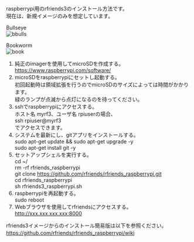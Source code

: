 raspberrypi用のrfriends3のインストール方法です。  
現在は、新規イメージのみを想定しています。  

Bullseye  
![bbulls](https://github.com/user-attachments/assets/b70bfbd6-53d4-4ff8-9e96-c73969b3fde8)
  
Bookworm  
![book](https://github.com/user-attachments/assets/8fe74637-4cb6-44ca-863d-e07c685ab105)
  
  
1. 純正のimagerを使用してmicroSDを作成する。   
   https://www.raspberrypi.com/software/
2. microSDをraspberrypiにセットし起動する。   
   初回起動時は領域拡張を行うのでmicroSDのサイズによっては時間がかかります。  
   緑のランプが点滅から点灯になるのを待ってください。  
4. sshでraspberrypiにアクセスする。  
   ホスト名 myrf3、ユーザ名 rpiuserの場合、  
   ssh rpiuser@myrf3  
   でアクセスできます。  
5. システムを最新にし、gitアプリをインストールする。  
   sudo apt-get update && sudo apt-get upgrade -y  
   sudo apt-get install git -y  
6. セットアップシェルを実行する。  
   cd  ~/  
   rm -rf rfriends_raspberrypi  
   git clone https://github.com/rfriends/rfriends_raspberrypi.git  
   cd rfriends_raspberrypi  
   sh rfriends3_raspberrypi.sh
7. raspberrypiを再起動する。  
   sudo reboot  
8. Webブラウザを使用してrfriendsにアクセスする。  
   http://xxx.xxx.xxx.xxx:8000
   
rfriends3イメージからのインストール簡易版は以下を参照ください。  
https://github.com/rfriends/rfriends_raspberrypi/wiki  　　
